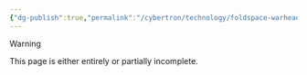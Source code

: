 ```yaml
---
{"dg-publish":true,"permalink":"/cybertron/technology/foldspace-warhead/","noteIcon":"default"}
---
```

  
>[!warning] 
>This page is either entirely or partially incomplete. 

